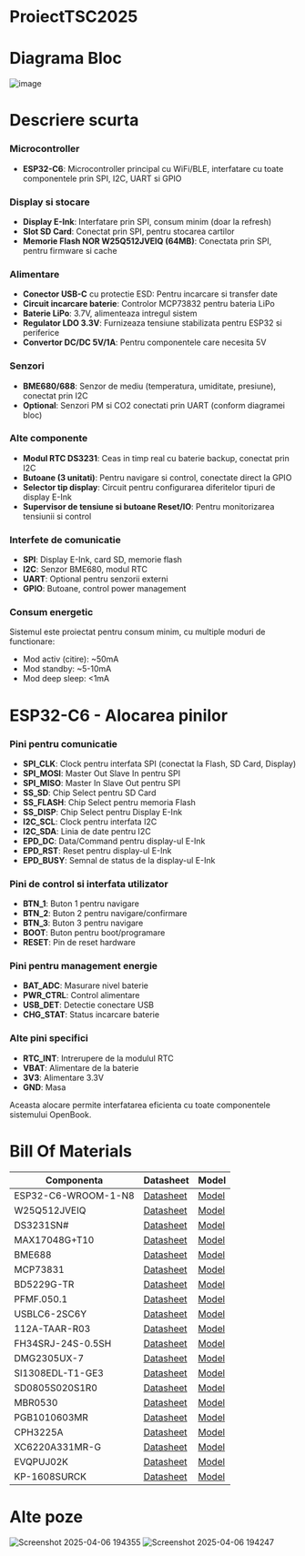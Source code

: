 # ProiectTSC2025

# Diagrama Bloc

![image](https://github.com/user-attachments/assets/6be7cce0-c347-423c-88e3-3e90b86d44f9)


# Descriere scurta

### Microcontroller
- **ESP32-C6**: Microcontroller principal cu WiFi/BLE, interfatare cu toate componentele prin SPI, I2C, UART si GPIO

### Display si stocare
- **Display E-Ink**: Interfatare prin SPI, consum minim (doar la refresh)
- **Slot SD Card**: Conectat prin SPI, pentru stocarea cartilor
- **Memorie Flash NOR W25Q512JVEIQ (64MB)**: Conectata prin SPI, pentru firmware si cache

### Alimentare
- **Conector USB-C** cu protectie ESD: Pentru incarcare si transfer date
- **Circuit incarcare baterie**: Controlor MCP73832 pentru bateria LiPo
- **Baterie LiPo**: 3.7V, alimenteaza intregul sistem
- **Regulator LDO 3.3V**: Furnizeaza tensiune stabilizata pentru ESP32 si periferice
- **Convertor DC/DC 5V/1A**: Pentru componentele care necesita 5V

### Senzori
- **BME680/688**: Senzor de mediu (temperatura, umiditate, presiune), conectat prin I2C
- **Optional**: Senzori PM si CO2 conectati prin UART (conform diagramei bloc)

### Alte componente
- **Modul RTC DS3231**: Ceas in timp real cu baterie backup, conectat prin I2C
- **Butoane (3 unitati)**: Pentru navigare si control, conectate direct la GPIO
- **Selector tip display**: Circuit pentru configurarea diferitelor tipuri de display E-Ink
- **Supervisor de tensiune si butoane Reset/IO**: Pentru monitorizarea tensiunii si control

### Interfete de comunicatie
- **SPI**: Display E-Ink, card SD, memorie flash
- **I2C**: Senzor BME680, modul RTC
- **UART**: Optional pentru senzorii externi
- **GPIO**: Butoane, control power management

### Consum energetic
Sistemul este proiectat pentru consum minim, cu multiple moduri de functionare:
- Mod activ (citire): ~50mA
- Mod standby: ~5-10mA
- Mod deep sleep: <1mA

# ESP32-C6 - Alocarea pinilor

### Pini pentru comunicatie
- **SPI_CLK**: Clock pentru interfata SPI (conectat la Flash, SD Card, Display)
- **SPI_MOSI**: Master Out Slave In pentru SPI
- **SPI_MISO**: Master In Slave Out pentru SPI
- **SS_SD**: Chip Select pentru SD Card
- **SS_FLASH**: Chip Select pentru memoria Flash
- **SS_DISP**: Chip Select pentru Display E-Ink
- **I2C_SCL**: Clock pentru interfata I2C
- **I2C_SDA**: Linia de date pentru I2C
- **EPD_DC**: Data/Command pentru display-ul E-Ink
- **EPD_RST**: Reset pentru display-ul E-Ink
- **EPD_BUSY**: Semnal de status de la display-ul E-Ink

### Pini de control si interfata utilizator
- **BTN_1**: Buton 1 pentru navigare
- **BTN_2**: Buton 2 pentru navigare/confirmare
- **BTN_3**: Buton 3 pentru navigare
- **BOOT**: Buton pentru boot/programare
- **RESET**: Pin de reset hardware

### Pini pentru management energie
- **BAT_ADC**: Masurare nivel baterie
- **PWR_CTRL**: Control alimentare
- **USB_DET**: Detectie conectare USB
- **CHG_STAT**: Status incarcare baterie

### Alte pini specifici
- **RTC_INT**: Intrerupere de la modulul RTC
- **VBAT**: Alimentare de la baterie
- **3V3**: Alimentare 3.3V
- **GND**: Masa

Aceasta alocare permite interfatarea eficienta cu toate componentele sistemului OpenBook.

# Bill Of Materials

| Componenta | Datasheet | Model |
|------------|-----------|-------|
| ESP32-C6-WROOM-1-N8 | [Datasheet](https://www.espressif.com/sites/default/files/documentation/esp32-c6_datasheet_en.pdf) | [Model](https://www.snapeda.com/parts/ESP32-C6-WROOM-1-N8/Espressif+Systems/view-part/?ref=eda) |
| W25Q512JVEIQ | [Datasheet](https://www.winbond.com/resource-files/W25Q512JV%20RevI%2005132020%20Plus.pdf) | [Model](https://www.snapeda.com/parts/W25Q512JVEIQ/Winbond+Electronics/view-part/?ref=eda) |
| DS3231SN# | [Datasheet](https://datasheets.maximintegrated.com/en/ds/DS3231.pdf) | [Model](https://www.snapeda.com/parts/DS3231SN%23/Analog+Devices/view-part/?ref=eda) |
| MAX17048G+T10 | [Datasheet](https://datasheets.maximintegrated.com/en/ds/MAX17048-MAX17049.pdf) | [Model](https://www.snapeda.com/parts/MAX17048G+T10/Analog+Devices/view-part/?ref=eda) |
| BME688 | [Datasheet](https://www.bosch-sensortec.com/media/boschsensortec/downloads/datasheets/bst-bme688-ds000.pdf) | [Model](https://www.snapeda.com/parts/BME680/Bosch/view-part/?welcome=home) |
| MCP73831 | [Datasheet](https://ww1.microchip.com/downloads/en/DeviceDoc/20001984g.pdf) | [Model](https://www.mouser.co.uk/ProductDetail/Microchip-Technology/MCP73831T-5ACI-OT?qs=hH%252BOa0VZEiAcgAcEkuamXg%3D%3D) |
| BD5229G-TR | [Datasheet](https://fscdn.rohm.com/en/products/databook/datasheet/ic/power/voltage_detector/bd52xxg-e.pdf) | [Model](https://componentsearchengine.com/part-view/BD5229G-TR/ROHM%20Semiconductor) |
| PFMF.050.1 | [Datasheet](https://cdn.amphenol-cs.com/media/wysiwyg/files/drawing/pfmf.pdf) | [Model](https://www.mouser.com/ProductDetail/Amphenol-FCI/PFMF0501?qs=sGAEpiMZZMulM8LYMF8bxyg6IYwX%252B5CgQVcIoLYkYiM%3D) |
| USBLC6-2SC6Y | [Datasheet](https://www.st.com/resource/en/datasheet/usblc6-2.pdf) | [Model](https://www.snapeda.com/parts/USBLC6-2SC6Y/STMicroelectronics/view-part/?ref=eda) |
| 112A-TAAR-R03 | [Datasheet](https://www.attend.com.tw/sites/default/files/2022-05/112A-TAAR-R03.pdf) | [Model](https://www.mouser.com/ProductDetail/Attend/112A-TAAR-R03?qs=sGAEpiMZZMsg%2By7HCF96QHhTCuZhYGBTHJ9NEpPMzZc%3D) |
| FH34SRJ-24S-0.5SH | [Datasheet](https://www.hirose.com/product/document?clcode=CL0684-0832-7-99&productname=FH34SRJ-24S-0.5SH(99)&series=FH34&documenttype=Catalog&lang=en&documentid=D49681_en) | [Model](https://www.hirose.com/product/p/CL0684-0832-7-99) |
| DMG2305UX-7 | [Datasheet](https://www.diodes.com/assets/Datasheets/DMG2305UX.pdf) | [Model](https://www.diodes.com/part/view/DMG2305UX) |
| SI1308EDL-T1-GE3 | [Datasheet](https://www.vishay.com/docs/68732/si1308edl.pdf) | [Model](https://www.snapeda.com/parts/SI1308EDL-T1-GE3/Vishay+Siliconix/view-part/?ref=snap) |
| SD0805S020S1R0 | [Datasheet](http://datasheets.avx.com/schottky.pdf) | [Model](https://eu.mouser.com/ProductDetail/KYOCERA-AVX/SD0805S020S1R0?qs=jCA%252BPfw4LHbpkAoSnwrdjw%3D%3D) |
| MBR0530 | [Datasheet](https://www.onsemi.com/pdf/datasheet/mbr0520lt1-d.pdf) | [Model](https://www.snapeda.com/parts/MBR0530/Onsemi/view-part/?ref=eda) |
| PGB1010603MR | [Datasheet](https://www.littelfuse.com/media?resourcetype=datasheets&itemid=3d1e98b7-4d37-463c-9380-c56c83b11c3c&filename=littelfuse-pulseguard-pgb1) | [Model](https://www.snapeda.com/parts/PGB1010603MR/Littelfuse/view-part/?ref=eda) |
| CPH3225A | [Datasheet](https://www.sii.co.jp/en/quartz/files/2021/03/CPH3225A_E.pdf) | [Model](https://www.snapeda.com/parts/CPH3225A/Seiko+Instruments/view-part/?ref=eda) |
| XC6220A331MR-G | [Datasheet](https://www.torexsemi.com/file/xc6220/XC6220.pdf) | [Model](https://www.torexsemi.com/products/voltage-regulators/ldo-regulators/xc6220/) |
| EVQPUJ02K | [Datasheet](https://industry.panasonic.com/ww/components/devices/mechanical-components/switches/light-touch-switches/products/evqpuj02k) | [Model](https://industry.panasonic.com/ww/products/industrial-devices/mechanical-components/switches/light-touch-switches/light-touch-switches/evqpuj02k) |
| KP-1608SURCK | [Datasheet](https://www.kingbrightusa.com/images/catalog/SPEC/APHHS1608LSURKCGKC.pdf) | [Model](https://www.snapeda.com/parts/KP-1608SURCK/Kingbright/view-part/?ref=search&t=LED%200603) |

# Alte poze

![Screenshot 2025-04-06 194355](https://github.com/user-attachments/assets/f6a0d3d8-5469-4f42-b72e-c700dec84ab4)
![Screenshot 2025-04-06 194247](https://github.com/user-attachments/assets/bac51ebf-e645-47f2-8099-25c2ea2e21cb)



